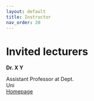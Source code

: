 ```yaml
---
layout: default
title: Instructor
nav_order: 20
---
```


# Invited lecturers

**Dr. X Y**  

Assistant Professor at Dept.  
Uni  
[Homepage](http://www.google.com)
